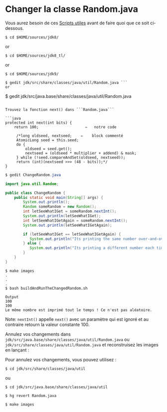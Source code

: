 # Changer la classe Random.java

Vous aurez besoin de ces [Scripts utiles](../handy-scripts-for-OpenJDK-developers.md) avant de faire quoi que ce soit ci-dessous.

```
$ cd $HOME/sources/jdk8/
```
or
```
$ cd $HOME/sources/jdk8_tl/
```
or
```
$ cd $HOME/sources/jdk9/
```
```
$ gedit jdk/src/share/classes/java/util/Random.java ```
or
```
$ gedit jdk/src/java.base/share/classes/java/util/Random.java 
```

Trouvez la fonction next() dans ```Random.java```

```java
protected int next(int bits) {
	return 100;                     ⇐   notre code

     /*long oldseed, nextseed;    ⇐    block commenté
     AtomicLong seed = this.seed;
     do {
         oldseed = seed.get();
         nextseed = (oldseed * multiplier + addend) & mask;
     } while (!seed.compareAndSet(oldseed, nextseed));
     return (int)(nextseed >>> (48 - bits));*/
}
```

```java
$ gedit ChangeRandom.java 

import java.util.Random;

public class ChangeRandom {
	public static void main(String[] args) {
		System.out.println();
		Random someRandom = new Random();
		int letSeeWhatIGet = someRandom.nextInt();
		System.out.println(letSeeWhatIGet);
		int letSeeWhatIGetAgain = someRandom.nextInt();
		System.out.println(letSeeWhatIGetAgain);

		if (letSeeWhatIGet == letSeeWhatIGetAgain) {
		   System.out.println("Its printing the same number over-and-over again! That's not random.");
		} else {
		   System.out.println("Its printing a different number each time! Now that is random.");
		}
	}
}
```

```
$ make images
.
.
.
$ bash buildAndRunTheChangedRandom.sh

Output
100
100
Le même nombre est imprimé tout le temps ! Ce n'est pas aléatoire.
```

Note: ```nextInt()``` appelle ```next()``` avec un paramètre qui est ignoré et au contraire retourn la valeur constante 100.

Annulez vos changements dans ```jdk/src/java.base/share/classes/java/util/Random.java``` ou ```jdk/src/share/classes/java/util/Random.java``` et reconstruisez les images en lançant :

Pour annulez vos changements, vous pouvez utilisez :
```
$ cd jdk/src/share/classes/java/util
```

ou
```
$ cd jdk/src/java.base/share/classes/java/util

$ hg revert Random.java

$ make images
```